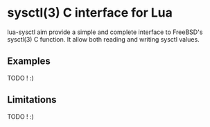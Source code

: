 # sysctl(3) C interface for Lua

lua-sysctl aim provide a simple and complete interface to FreeBSD's sysctl(3) C
function. It allow both reading and writing sysctl values.

## Examples

TODO ! :)

## Limitations

TODO ! :)
